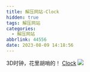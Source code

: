 ```yaml
---
title: 解压网站-Clock
hidden: true
tags: 解压网站
categories:
  - 解压网站
abbrlink: 44556
date: 2023-08-09 14:18:56
---
```


3D时钟，花里胡哨的！
[Clock](https://oimo.io/works/clock/)
![](https://github.com/saharan/works/raw/main/imgs/clock.png)